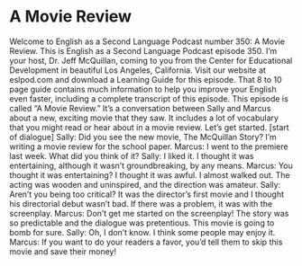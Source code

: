 # A Movie Review

Welcome to English as a Second Language Podcast number 350: A Movie Review.  This is English as a Second Language Podcast episode 350.  I’m your host, Dr. Jeff McQuillan, coming to you from the Center for Educational Development in beautiful Los Angeles, California.  Visit our website at eslpod.com and download a Learning Guide for this episode.  That 8 to 10 page guide contains much information to help you improve your English even faster, including a complete transcript of this episode.  This episode is called “A Movie Review.”  It’s a conversation between Sally and Marcus about a new, exciting movie that they saw.  It includes a lot of vocabulary that you might read or hear about in a movie review.  Let’s get started.  [start of dialogue]  Sally:  Did you see the new movie, The McQuillan Story?  I’m writing a movie review for the school paper.  Marcus:  I went to the premiere last week.  What did you think of it?  Sally:  I liked it.  I thought it was entertaining, although it wasn’t groundbreaking, by any means.  Marcus:  You thought it was entertaining?  I thought it was awful.  I almost walked out.  The acting was wooden and uninspired, and the direction was amateur.    Sally:  Aren’t you being too critical?  It was the director’s first movie and I thought his directorial debut wasn’t bad.  If there was a problem, it was with the screenplay.  Marcus:  Don’t get me started on the screenplay!  The story was so predictable and the dialogue was pretentious.  This movie is going to bomb for sure.  Sally:  Oh, I don’t know.  I think some people may enjoy it.  Marcus:  If you want to do your readers a favor, you’d tell them to skip this movie and save their money! 